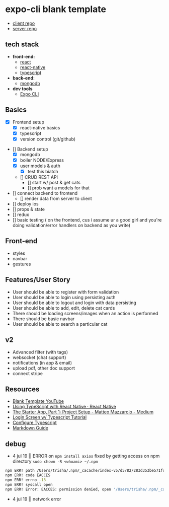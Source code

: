 # expo-cli blank template

- [client repo](https://github.com/kronicle114/kitty_mobile_typescript)
- [server repo](https://github.com/kronicle114/kitty_mobile_server)

## tech stack

- **front-end:**
  - [react](https://reactjs.org)
  - [react-native](https://facebook.github.io/react-native/)
  - [typescript](https://www.typescriptlang.org/)
- **back-end:**
  - [mongodb](https://www.mongodb.com/)
- **dev tools**
  - [Expo CLI](https://docs.expo.io/versions/latest/workflow/expo-cli/)

## Basics

- [x] Frontend setup
  - [x] react-native basics
  - [x] typescript
  - [x] version control (git/github)
- [] Backend setup
  - [x] mongodb
  - [x] boiler NODE/Express
  - [x] user models & auth
    - [x] test this biatch
  - [] CRUD REST API
    - [] start w/ post & get cats
    - [] prob want a models for that
- [] connect backend to frontend
  - [] render data from server to client
- [] deploy ios
- [] props & state
- [] redux
- [] basic testing ( on the frontend, cus i assume ur a good girl and you're doing validation/error handlers on backend as you write)

## Front-end

- styles
- navbar
- gestures

## Features/User Story

- User should be able to register with form validation
- User should be able to login using persisting auth
- User should be able to logout and login with data persisting
- User should be able to add, edit, delete cat cards
- There should be loading screens/images when an action is performed
- There should be basic navbar
- User should be able to search a particular cat

## v2

- Advanced filter (with tags)
- websocket (chat support)
- notifications (in app & email)
- upload pdf, other doc support
- connect stripe

## Resources

- [Blank Template YouTube](https://www.youtube.com/watch?v=gYN0Rn0BhQI&feature=youtu.be)
- [Using TypeScript with React Native · React Native](https://facebook.github.io/react-native/blog/2018/05/07/using-typescript-with-react-native)
- [The Starter App, Part 1: Project Setup - Matteo Mazzarolo - Medium](https://medium.com/@mmazzarolo/the-starter-app-part-1-project-setup-9b1579a8efa9)
- [Login Screen w/ Typescript Tutorial](https://medium.com/@mmazzarolo/the-starter-app-part-2-login-screen-ui-2937e9a9083b)
- [Configure Typescript](https://medium.com/@sgroff04/configure-typescript-tslint-and-prettier-in-vs-code-for-react-native-development-7f31f0068d2)
- [Markdown Guide](https://guides.github.com/features/mastering-markdown/)

## debug

- 4 jul 19 || ERROR on `npm install axios` fixed by getting access on npm directory `sudo chown -R <whoami> ~/.npm`

```bash
npm ERR! path /Users/trisha/.npm/_cacache/index-v5/d5/82/283d353be571fd3a81096d7e8fa03e8fe25ad7cbf9370dbcca196d4f709b
npm ERR! code EACCES
npm ERR! errno -13
npm ERR! syscall open
npm ERR! Error: EACCES: permission denied, open '/Users/trisha/.npm/_cacache/index-v5/d5/82/283d353be571fd3a81096d7e8fa03e8fe25ad7cbf9370dbcca196d4f709b'
```

- 4 jul 19 || network error
